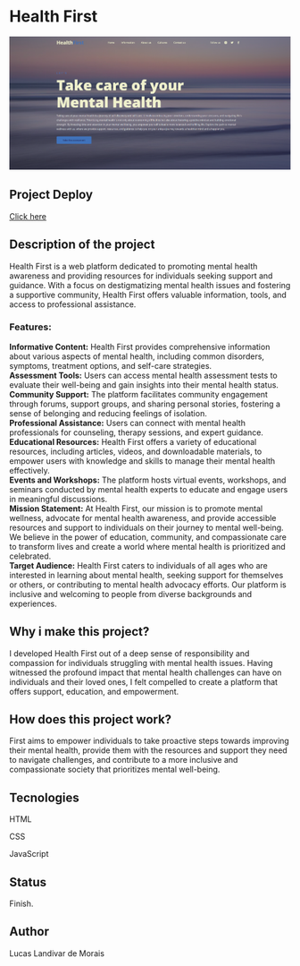 <h1>Health First</h1>
  <img src="img/HealthFirst.png">

<h2>Project Deploy</h2>
 <a href="https://health-app-ashy.vercel.app/" target="_blank">Click here</a>
  
<h2>Description of the project</h2>
<p>Health First is a web platform dedicated to promoting mental health awareness and providing resources for individuals seeking support and guidance. With a focus on destigmatizing mental health issues and fostering a supportive community, Health First offers valuable information, tools, and access to professional assistance.

<h3>Features:</h3>

<strong>Informative Content:</strong> Health First provides comprehensive information about various aspects of mental health, including common disorders, symptoms, treatment options, and self-care strategies.<br>
<strong>Assessment Tools:</strong> Users can access mental health assessment tests to evaluate their well-being and gain insights into their mental health status.<br>
<strong>Community Support:</strong> The platform facilitates community engagement through forums, support groups, and sharing personal stories, fostering a sense of belonging and reducing feelings of isolation.<br>
<strong>Professional Assistance:</strong> Users can connect with mental health professionals for counseling, therapy sessions, and expert guidance.<br>
<strong>Educational Resources:</strong> Health First offers a variety of educational resources, including articles, videos, and downloadable materials, to empower users with knowledge and skills to manage their mental health effectively.<br>
<strong>Events and Workshops:</strong> The platform hosts virtual events, workshops, and seminars conducted by mental health experts to educate and engage users in meaningful discussions.<br>
<strong>Mission Statement:</strong>
At Health First, our mission is to promote mental wellness, advocate for mental health awareness, and provide accessible resources and support to individuals on their journey to mental well-being. We believe in the power of education, community, and compassionate care to transform lives and create a world where mental health is prioritized and celebrated.<br>
<strong>Target Audience:</strong>
Health First caters to individuals of all ages who are interested in learning about mental health, seeking support for themselves or others, or contributing to mental health advocacy efforts. Our platform is inclusive and welcoming to people from diverse backgrounds and experiences.</p> 

<h2>Why i make this project?</h2>
<p>I developed Health First out of a deep sense of responsibility and compassion for individuals struggling with mental health issues. Having witnessed the profound impact that mental health challenges can have on individuals and their loved ones, I felt compelled to create a platform that offers support, education, and empowerment.</p>

<h2>How does this project work?</h2>
<P>First aims to empower individuals to take proactive steps towards improving their mental health, provide them with the resources and support they need to navigate challenges, and contribute to a more inclusive and compassionate society that prioritizes mental well-being.</p>

<h2>Tecnologies</h2>
<p>HTML</p>
<p>CSS</p>
<p>JavaScript</p>

<h2>Status</h2>
<p>Finish.</p>

<h2>Author</h2>
<p>Lucas Landivar de Morais</p>
